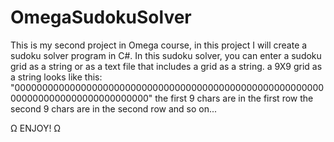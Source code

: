 ﻿# OmegaSudokuSolver
This is my second project in Omega course, in this project I will create a sudoku solver program in C#.
In this sudoku solver, you can enter a sudoku grid as a string or as a text file that includes a grid as a string.
a 9X9 grid as a string looks like this: "000000000000000000000000000000000000000000000000000000000000000000000000000000000"
the first 9 chars are in the first row
the second 9 chars are in the second row
and so on...

Ω ENJOY! Ω